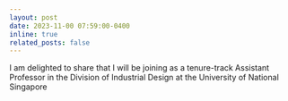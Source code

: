 ```yaml
---
layout: post
date: 2023-11-00 07:59:00-0400
inline: true
related_posts: false
---
```


I am delighted to share that I will be joining as a tenure-track Assistant Professor in the Division of Industrial Design at the University of National Singapore
